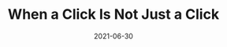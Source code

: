 ---
date: 2021-06-30
permalink: false
publisher: css
tags:
  - javascript
target_url: https://css-tricks.com/when-a-click-is-not-just-a-click/
title: When a Click Is Not Just a Click
---